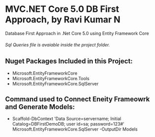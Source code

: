 # MVC.NET Core 5.0 DB First Approach, by Ravi Kumar N
Database First Approach in .Net Core 5.0 using Entity Framework Core


###### Sql Queries file is avaiable inside the project folder.


## Nuget Packages Included in this Project:
* Microsoft.EntityFrameworkCore	
* Microsoft.EntityFrameworkCore.Tools	
* Microsoft.EntityFrameworkCore.SqlServer		


## Command used to Connect Eneity Frameowrk and Generate Models:		
* Scaffold-DbContext 'Data Source=servername; Initial Catalog=DBFirstDemoDB; user id=sa; password=123#' Microsoft.EntityFrameworkCore.SqlServer -OutputDir Models
